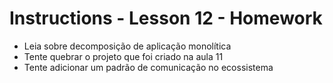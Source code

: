 # Instructions - Lesson 12 - Homework

- Leia sobre decomposição de aplicação monolítica
- Tente quebrar o projeto que foi criado na aula 11
- Tente adicionar um padrão de comunicação no ecossistema